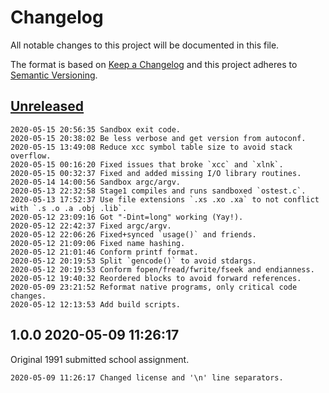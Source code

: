 # Changelog

All notable changes to this project will be documented in this file.

The format is based on [Keep a Changelog](http://keepachangelog.com/en/1.0.0/)
and this project adheres to [Semantic Versioning](http://semver.org/spec/v2.0.0.html).

## [Unreleased]

```
2020-05-15 20:56:35 Sandbox exit code.
2020-05-15 20:38:02 Be less verbose and get version from autoconf.
2020-05-15 13:49:08 Reduce xcc symbol table size to avoid stack overflow. 
2020-05-15 00:16:20 Fixed issues that broke `xcc` and `xlnk`.
2020-05-15 00:32:37 Fixed and added missing I/O library routines.  
2020-05-14 14:00:56 Sandbox argc/argv.
2020-05-13 22:32:58 Stage1 compiles and runs sandboxed `ostest.c`. 
2020-05-13 17:52:37 Use file extensions `.xs .xo .xa` to not conflict with `.s .o .a .obj .lib`.
2020-05-12 23:09:16 Got "-Dint=long" working (Yay!).
2020-05-12 22:42:37 Fixed argc/argv.
2020-05-12 22:06:26 Fixed+synced `usage()` and friends.
2020-05-12 21:09:06 Fixed name hashing.
2020-05-12 21:01:46 Conform printf format.
2020-05-12 20:19:53 Split `gencode()` to avoid stdargs.
2020-05-12 20:19:53 Conform fopen/fread/fwrite/fseek and endianness.
2020-05-12 19:40:32 Reordered blocks to avoid forward references.
2020-05-09 23:21:52 Reformat native programs, only critical code changes.
2020-05-12 12:13:53 Add build scripts.
```

## 1.0.0 2020-05-09 11:26:17

Original 1991 submitted school assignment.

```
2020-05-09 11:26:17 Changed license and '\n' line separators. 
```

[Unreleased]: /RockingShip/xtools/compare/v1.0.0...HEAD
